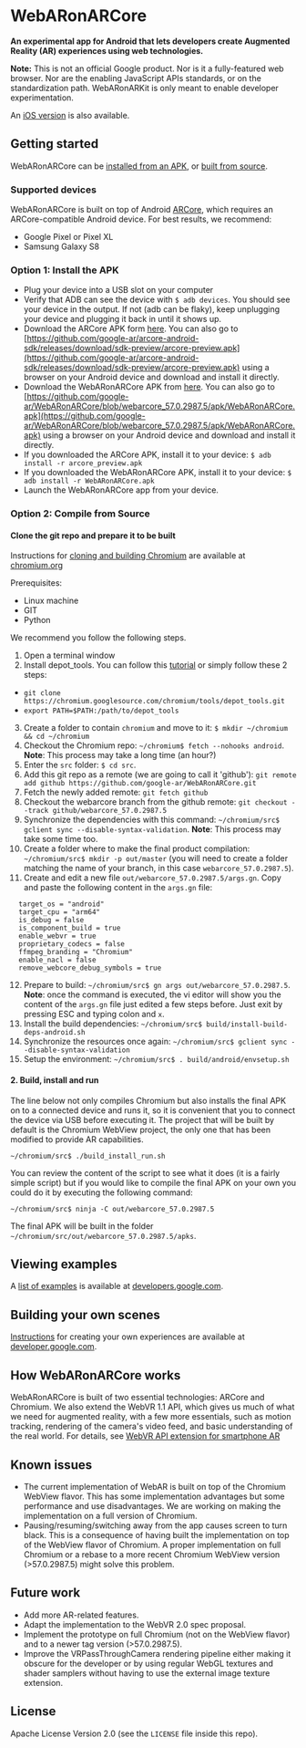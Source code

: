 # WebARonARCore

**An experimental app for Android that lets developers create Augmented Reality (AR) experiences using web technologies.**

**Note:** This is not an official Google product. Nor is it a fully-featured web browser. Nor are the enabling JavaScript APIs standards, or on the standardization path. WebARonARKit is only meant to enable developer experimentation.

An [iOS version](https://github.com/google-ar/WebARonARKit) is also available.

## <a name="Getting started">Getting started</a>

WebARonARCore can be [installed from an APK](#InstallingAPK), or [built from source](#CompileFromSource).

### <a name="SupportedDevices">Supported devices</a>
WebARonARCore is built on top of Android [ARCore](https://developers.google.com/ar), which requires an ARCore-compatible Android device. For best results, we recommend:

* Google Pixel or Pixel XL
* Samsung Galaxy S8

### <a name="InstallingAPK">Option 1: Install the APK</a>
* Plug your device into a USB slot on your computer
* Verify that ADB can see the device with `$ adb devices`. You should see your device in the output. If not (adb can be flaky), keep unplugging your device and plugging it back in until it shows up.
* Download the ARCore APK form [here](https://github.com/google-ar/arcore-android-sdk/releases/download/sdk-preview/arcore-preview.apk). You can also go to [https://github.com/google-ar/arcore-android-sdk/releases/download/sdk-preview/arcore-preview.apk](https://github.com/google-ar/arcore-android-sdk/releases/download/sdk-preview/arcore-preview.apk) using a browser on your Android device and download and install it directly.
* Download the WebARonARCore APK from [here](https://github.com/google-ar/WebARonARCore/blob/webarcore_57.0.2987.5/apk/WebARonARCore.apk). You can also go to [https://github.com/google-ar/WebARonARCore/blob/webarcore_57.0.2987.5/apk/WebARonARCore.apk](https://github.com/google-ar/WebARonARCore/blob/webarcore_57.0.2987.5/apk/WebARonARCore.apk) using a browser on your Android device and download and install it directly.
* If you downloaded the ARCore APK, install it to your device: `$ adb install -r arcore_preview.apk`
* If you downloaded the WebARonARCore APK, install it to your device: `$ adb install -r WebARonARCore.apk`
* Launch the WebARonARCore app from your device.

### <a name="CompileFromSource">Option 2: Compile from Source</a>
#### Clone the git repo and prepare it to be built

Instructions for [cloning and building Chromium](https://www.chromium.org/developers/how-tos/android-build-instructions) are available at [chromium.org](https://www.chromium.org/developers/how-tos/android-build-instructions)

Prerequisites:

* Linux machine
* GIT
* Python

We recommend you follow the following steps.

1. Open a terminal window
2. Install depot_tools. You can follow this [tutorial](https://commondatastorage.googleapis.com/chrome-infra-docs/flat/depot_tools/docs/html/depot_tools_tutorial.html#_setting_up) or simply follow these 2 steps:
  * `git clone https://chromium.googlesource.com/chromium/tools/depot_tools.git`
  * `export PATH=$PATH:/path/to/depot_tools`
3. Create a folder to contain `chromium` and move to it: `$ mkdir ~/chromium && cd ~/chromium`
4. Checkout the Chromium repo: `~/chromium$ fetch --nohooks android`. **Note**: This process may take a long time (an hour?)
5. Enter the `src` folder: `$ cd src`.
6. Add this git repo as a remote (we are going to call it 'github'): `git remote add github https://github.com/google-ar/WebARonARCore.git`
7. Fetch the newly added remote: `git fetch github`
8. Checkout the webarcore branch from the github remote: `git checkout --track github/webarcore_57.0.2987.5`
9. Synchronize the dependencies with this command: `~/chromium/src$ gclient sync --disable-syntax-validation`. **Note**: This process may take some time too.
10. Create a folder where to make the final product compilation: `~/chromium/src$ mkdir -p out/master` (you will need to create a folder matching the name of your branch, in this case `webarcore_57.0.2987.5`).
11. Create and edit a new file `out/webarcore_57.0.2987.5/args.gn`. Copy and paste the following content in the `args.gn` file:
```
  target_os = "android"
  target_cpu = "arm64"
  is_debug = false
  is_component_build = true
  enable_webvr = true
  proprietary_codecs = false
  ffmpeg_branding = "Chromium"
  enable_nacl = false
  remove_webcore_debug_symbols = true
```
12. Prepare to build: `~/chromium/src$ gn args out/webarcore_57.0.2987.5`. **Note**: once the command is executed, the vi editor will show you the content of the `args.gn` file just edited a few steps before. Just exit by pressing ESC and typing colon and `x`.
13. Install the build dependencies: `~/chromium/src$ build/install-build-deps-android.sh`
14. Synchronize the resources once again: `~/chromium/src$ gclient sync --disable-syntax-validation`
15. Setup the environment: `~/chromium/src$ . build/android/envsetup.sh`

#### 2. Build, install and run

The line below not only compiles Chromium but also installs the final APK on to a connected device and runs it, so it is convenient that you to connect the device via USB before executing it. The project that will be built by default is the Chromium WebView project, the only one that has been modified to provide AR capabilities.
```
~/chromium/src$ ./build_install_run.sh
```
You can review the content of the script to see what it does (it is a fairly simple script) but if you would like to compile the final APK on your own you could do it by executing the following command:
```
~/chromium/src$ ninja -C out/webarcore_57.0.2987.5
```

The final APK will be built in the folder `~/chromium/src/out/webarcore_57.0.2987.5/apks`.

## <a name="ViewingExamples">Viewing examples</a>
A [list of examples](https://developers.google.com/ar/develop/web/getting-started#examples) is available at [developers.google.com](https://developers.google.com/ar/develop/web/getting-started#examples).

## <a name="BuildingScenes">Building your own scenes</a>
[Instructions](https://developers.google.com/ar/develop/web/getting-started) for creating your own experiences are available at [developer.google.com](https://developers.google.com/ar/develop/web/getting-started).

## <a name="HowWebARonARCoreWorks">How WebARonARCore works</a>

WebARonARCore is built of two essential technologies: ARCore and Chromium. We also extend the WebVR 1.1 API, which gives us much of what we need for augmented reality, with a few more essentials, such as motion tracking, rendering of the camera's video feed, and basic understanding of the real world. For details, see [WebVR API extension for smartphone AR](https://github.com/google-ar/WebARonARCore/blob/master/webvr_ar_extension.md)

## <a name="KnownIssues">Known issues</a>
* The current implementation of WebAR is built on top of the Chromium WebView flavor. This has some implementation advantages but some performance and use disadvantages. We are working on making the implementation on a full version of Chromium.
* Pausing/resuming/switching away from the app causes screen to turn black. This is a consequence of having built the implementation on top of the WebView flavor of Chromium. A proper implementation on full Chromium or a rebase to a more recent Chromium WebView version (>57.0.2987.5) might solve this problem.

## <a name="FutureWork">Future work</a>
* Add more AR-related features.
* Adapt the implementation to the WebVR 2.0 spec proposal.
* Implement the prototype on full Chromium (not on the WebView flavor) and to a newer tag version (>57.0.2987.5).
* Improve the VRPassThroughCamera rendering pipeline either making it obscure for the developer or by using regular WebGL textures and shader samplers without having to use the external image texture extension.

## <a name="License">License</a>
Apache License Version 2.0 (see the `LICENSE` file inside this repo).

